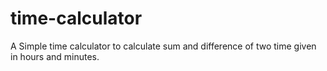 # time-calculator
A Simple time calculator to calculate sum and difference of two time given in hours and minutes.
